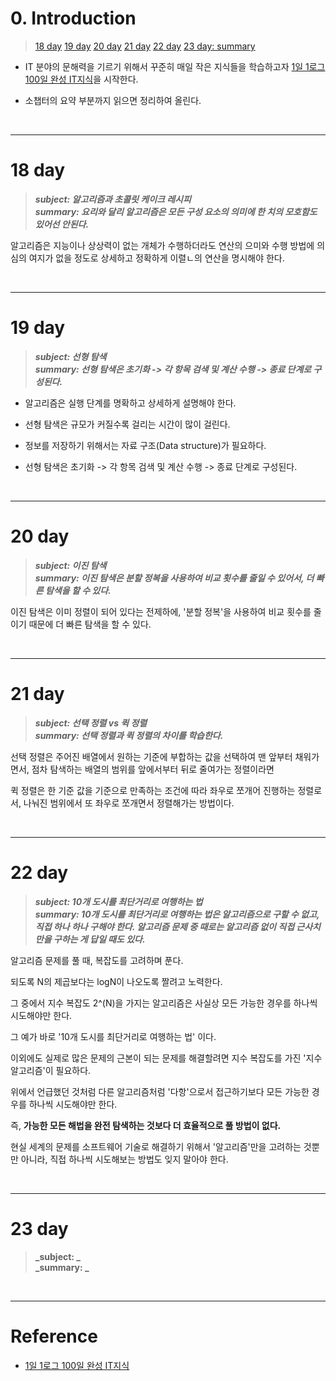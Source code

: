 # 0. Introduction

> [18 day](#18-day)
> [19 day](#19-day)
> [20 day](#20-day)
> [21 day](#21-day)
> [22 day](#22-day)
> [23 day: summary](#23-day)


- IT 분야의 문해력을 기르기 위해서 꾸준히 매일 작은 지식들을 학습하고자 [1일 1로그 100일 완성 IT지식](http://www.kyobobook.co.kr/product/detailViewKor.laf?ejkGb=KOR&mallGb=KOR&barcode=9788966263301&orderClick=LEa&Kc=)을 시작한다. 


- 소챕터의 요약 부분까지 읽으면 정리하여 올린다.

<br>

---

# 18 day 

> **_subject: 알고리즘과 초콜릿 케이크 레시피_**    
> **_summary: 요리와 달리 알고리즘은 모든 구성 요소의 의미에 한 치의 모호함도 있어선 안된다._**  

알고리즘은 지능이나 상상력이 없는 개체가 수행하더라도 연산의 으미와 수행 방법에 의심의 여지가 없을 정도로 상세하고 정확하게 이렬ㄴ의 연산을 명시해야 한다.  


<br>


---

# 19 day 


> **_subject: 선형 탐색_**    
> **_summary: 선형 탐색은 초기화 -> 각 항목 검색 및 계산 수행 -> 종료 단계로 구성된다._**    

- 알고리즘은 실행 단계를 명확하고 상세하게 설명해야 한다. 

- 선형 탐색은 규모가 커질수록 걸리는 시간이 많이 걸린다. 

- 정보를 저장하기 위해서는 자료 구조(Data structure)가 필요하다.

- 선형 탐색은 초기화 -> 각 항목 검색 및 계산 수행 -> 종료 단계로 구성된다. 


<br>


---

# 20 day 

> **_subject: 이진 탐색_**    
> **_summary: 이진 탐색은 분할 정복을 사용하여 비교 횟수를 줄일 수 있어서, 더 빠른 탐색을 할 수 있다._**  

이진 탐색은 이미 정렬이 되어 있다는 전제하에, '분할 정복'을 사용하여 비교 횟수를 줄이기 때문에 더 빠른 탐색을 할 수 있다. 



<br>


---

# 21 day 


> **_subject: 선택 정렬 vs 퀵 정렬_**    
> **_summary: 선택 정렬과 퀵 정렬의 차이를 학습한다._**  


선택 정렬은 주어진 배열에서 원하는 기준에 부합하는 값을 선택하여 맨 앞부터 채워가면서, 점차 탐색하는 배열의 범위를 앞에서부터 뒤로 줄여가는 정렬이라면 

퀵 정렬은 한 기준 값을 기준으로 만족하는 조건에 따라 좌우로 쪼개어 진행하는 정렬로서, 나눠진 범위에서 또 좌우로 쪼개면서 정렬해가는 방법이다.   



<br>


---

# 22 day 

> **_subject: 10개 도시를 최단거리로 여행하는 법_**    
> **_summary: 10개 도시를 최단거리로 여행하는 법은 알고리즘으로 구할 수 없고, 직접 하나 하나 구해야 한다.  알고리즘 문제 중 때로는 알고리즘 없이 직접 근사치만을 구하는 게 답일 때도 있다._**  

알고리즘 문제를 풀 때, 복잡도를 고려하며 푼다. 

되도록 N의 제곱보다는 logN이 나오도록 짤려고 노력한다. 

그 중에서 지수 복잡도 2^(N)을 가지는 알고리즘은 사실상 모든 가능한 경우를 하나씩 시도해야만 한다. 

그 예가 바로 '10개 도시를 최단거리로 여행하는 법' 이다. 

이외에도 실제로 많은 문제의 근본이 되는 문제를 해결할려면 지수 복잡도를 가진 '지수 알고리즘'이 필요하다.  

위에서 언급했던 것처럼 다른 알고리즘처럼 '다항'으로서 접근하기보다 모든 가능한 경우를 하나씩 시도해야만 한다.  

즉, **가능한 모든 해법을 완전 탐색하는 것보다 더 효율적으로 풀 방법이 없다.**

현실 세계의 문제를 소프트웨어 기술로 해결하기 위해서 '알고리즘'만을 고려하는 것뿐만 아니라, 직접 하나씩 시도해보는 방법도 잊지 말아야 한다. 


<br>


---

# 23 day 

> **_subject: _**    
> **_summary: _**  




<br>

---
# Reference

- [1일 1로그 100일 완성 IT지식](http://www.kyobobook.co.kr/product/detailViewKor.laf?ejkGb=KOR&mallGb=KOR&barcode=9788966263301&orderClick=LEa&Kc=) 